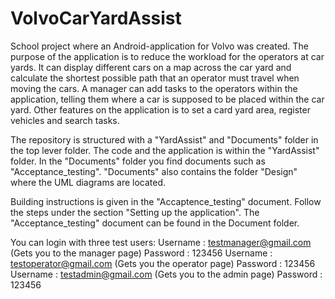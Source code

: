 # VolvoCarYardAssist

School project where an Android-application for Volvo was created. The purpose of the application is to reduce the workload for the operators at car yards. It can display different cars on a map across the car yard and calculate the shortest possible path that an operator must travel when moving the cars. A manager can add tasks to the operators within the application, telling them where a car is supposed to be placed within the car yard. Other features on the application is to set a card yard area, register vehicles and search tasks.

The repository is structured with a "YardAssist" and "Documents" folder in the top lever folder. The code and the application is within the "YardAssist" folder. In the "Documents" folder you find documents such as "Acceptance_testing". "Documents" also contains the folder "Design" where the UML diagrams are located.

Building instructions is given in the "Accaptence_testing" document. Follow the steps under the section "Setting up the application". The "Acceptance_testing" document can be found in the Document folder.

You can login with three test users:
Username : testmanager@gmail.com (Gets you to the manager page)
Password : 123456
Username : testoperator@gmail.com (Gets you the operator page)
Password : 123456
Username : testadmin@gmail.com (Gets you to the admin page)
Password : 123456

